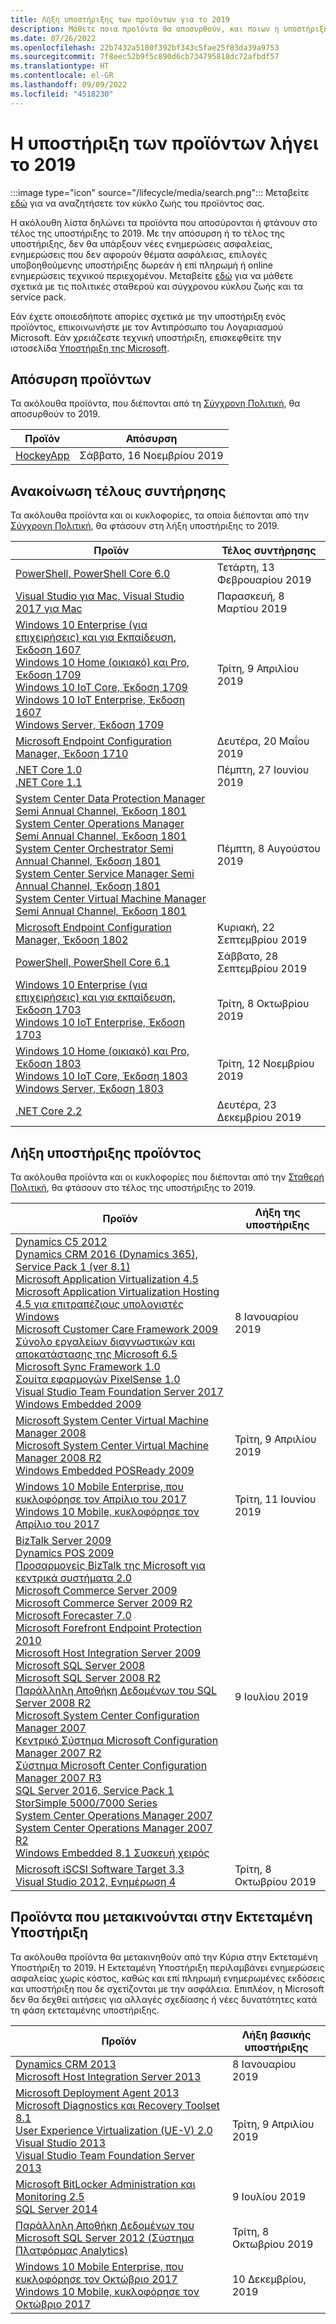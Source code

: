 ```yaml
---
title: Λήξη υποστήριξης των προϊόντων για το 2019
description: Μάθετε ποια προϊόντα θα αποσυρθούν, και ποιων η υποστήριξη θα τερματισθεί ή θα μετακινηθούν από την κύρια υποστήριξη στην εκτεταμένη υποστήριξη το 2019.
ms.date: 07/26/2022
ms.openlocfilehash: 22b7432a5180f392bf343c5fae25f83da39a9753
ms.sourcegitcommit: 7f8eec52b9f5c890d6cb734795818dc72afbdf57
ms.translationtype: HT
ms.contentlocale: el-GR
ms.lasthandoff: 09/09/2022
ms.locfileid: "4518230"
---
```

# <a name="products-ending-support-in-2019"></a>Η υποστήριξη των προϊόντων λήγει το 2019

:::image type="icon" source="/lifecycle/media/search.png":::
Μεταβείτε [εδώ](/lifecycle/products/) για να αναζητήσετε τον κύκλο ζωής του προϊόντος σας.

Η ακόλουθη λίστα δηλώνει τα προϊόντα που αποσύρονται ή φτάνουν στο τέλος της υποστήριξης το 2019. Με την απόσυρση ή το τέλος της υποστήριξης, δεν θα υπάρξουν νέες ενημερώσεις ασφαλείας, ενημερώσεις που δεν αφορούν θέματα ασφάλειας, επιλογές υποβοηθούμενης υποστήριξης δωρεάν ή επί πληρωμή ή online ενημερώσεις τεχνικού περιεχομένου. Μεταβείτε [εδώ](/lifecycle/overview/product-end-of-support-overview) για να μάθετε σχετικά με τις πολιτικές σταθερού και σύγχρονου κύκλου ζωής και τα service pack.

Εάν έχετε οποιεσδήποτε απορίες σχετικά με την υποστήριξη ενός προϊόντος, επικοινωνήστε με τον Αντιπρόσωπο του Λογαριασμού Microsoft. Εάν χρειάζεστε τεχνική υποστήριξη, επισκεφθείτε την ιστοσελίδα [Υποστήριξη της Microsoft](https://support.microsoft.com/contactus/?ws=support).

## <a name="product-retirements"></a>Απόσυρση προϊόντων

Τα ακόλουθα προϊόντα, που διέπονται από τη [Σύγχρονη Πολιτική](/lifecycle/policies/modern), θα αποσυρθούν το 2019.

| Προϊόν | Απόσυρση |
| --- | --- |
| [HockeyApp](/lifecycle/products/hockeyapp?branch=live)<br> | Σάββατο, 16 Νοεμβρίου 2019 |


## <a name="release-end-of-servicing"></a>Ανακοίνωση τέλους συντήρησης

Τα ακόλουθα προϊόντα και οι κυκλοφορίες, τα οποία διέπονται από την [Σύγχρονη Πολιτική](/lifecycle/policies/modern), θα φτάσουν στη λήξη υποστήριξης το 2019.

| Προϊόν | Τέλος συντήρησης |
| --- | --- |
| [PowerShell, PowerShell Core 6.0](/lifecycle/products/powershell?branch=live)<br> | Τετάρτη, 13 Φεβρουαρίου 2019 |
| [Visual Studio για Mac, Visual Studio 2017 για Mac](/lifecycle/products/visual-studio-for-mac?branch=live)<br> | Παρασκευή, 8 Μαρτίου 2019 |
| [Windows 10 Enterprise (για επιχειρήσεις) και για Εκπαίδευση, Έκδοση 1607](/lifecycle/products/windows-10-enterprise-and-education?branch=live)<br>[Windows 10 Home (οικιακό) και Pro, Έκδοση 1709](/lifecycle/products/windows-10-home-and-pro?branch=live)<br>[Windows 10 IoT Core, Έκδοση 1709](/lifecycle/products/windows-10-iot-core?branch=live)<br>[Windows 10 IoT Enterprise, Έκδοση 1607](/lifecycle/products/windows-10-iot-enterprise?branch=live)<br>[Windows Server, Έκδοση 1709](/lifecycle/products/windows-server?branch=live)<br> | Τρίτη, 9 Απριλίου 2019 |
| [Microsoft Endpoint Configuration Manager, Έκδοση 1710](/lifecycle/products/microsoft-endpoint-configuration-manager?branch=live)<br> | Δευτέρα, 20 Μαΐου 2019 |
| [.NET Core 1.0](/lifecycle/products/microsoft-net-and-net-core?branch=live)<br>[.NET Core 1.1](/lifecycle/products/microsoft-net-and-net-core?branch=live)<br> | Πέμπτη, 27 Ιουνίου 2019 |
| [System Center Data Protection Manager Semi Annual Channel, Έκδοση 1801](/lifecycle/products/system-center-data-protection-manager-semi-annual-channel?branch=live)<br>[System Center Operations Manager Semi Annual Channel, Έκδοση 1801](/lifecycle/products/system-center-operations-manager-semi-annual-channel?branch=live)<br>[System Center Orchestrator Semi Annual Channel, Έκδοση 1801](/lifecycle/products/system-center-orchestrator-semi-annual-channel?branch=live)<br>[System Center Service Manager Semi Annual Channel, Έκδοση 1801](/lifecycle/products/system-center-service-manager-semi-annual-channel?branch=live)<br>[System Center Virtual Machine Manager Semi Annual Channel, Έκδοση 1801](/lifecycle/products/system-center-virtual-machine-manager-semi-annual-channel?branch=live)<br> | Πέμπτη, 8 Αυγούστου 2019 |
| [Microsoft Endpoint Configuration Manager, Έκδοση 1802](/lifecycle/products/microsoft-endpoint-configuration-manager?branch=live)<br> | Κυριακή, 22 Σεπτεμβρίου 2019 |
| [PowerShell, PowerShell Core 6.1](/lifecycle/products/powershell?branch=live)<br> | Σάββατο, 28 Σεπτεμβρίου 2019 |
| [Windows 10 Enterprise (για επιχειρήσεις) και για εκπαίδευση, Έκδοση 1703](/lifecycle/products/windows-10-enterprise-and-education?branch=live)<br>[Windows 10 IoT Enterprise, Έκδοση 1703](/lifecycle/products/windows-10-iot-enterprise?branch=live)<br> | Τρίτη, 8 Οκτωβρίου 2019 |
| [Windows 10 Home (οικιακό) και Pro, Έκδοση 1803](/lifecycle/products/windows-10-home-and-pro?branch=live)<br>[Windows 10 IoT Core, Έκδοση 1803](/lifecycle/products/windows-10-iot-core?branch=live)<br>[Windows Server, Έκδοση 1803](/lifecycle/products/windows-server?branch=live)<br> | Τρίτη, 12 Νοεμβρίου 2019 |
| [.NET Core 2.2](/lifecycle/products/microsoft-net-and-net-core?branch=live)<br> | Δευτέρα, 23 Δεκεμβρίου 2019 |


## <a name="products-reaching-end-of-support"></a>Λήξη υποστήριξης προϊόντος

Τα ακόλουθα προϊόντα και οι κυκλοφορίες που διέπονται από την [Σταθερή Πολιτική](/lifecycle/policies/fixed), θα φτάσουν στο τέλος της υποστήριξης το 2019.

| Προϊόν | Λήξη της υποστήριξης |
| --- | --- |
| [Dynamics C5 2012](/lifecycle/products/dynamics-c5-2012?branch=live)<br>[Dynamics CRM 2016 (Dynamics 365), Service Pack 1 (ver 8.1)](/lifecycle/products/dynamics-crm-2016-dynamics-365?branch=live)<br>[Microsoft Application Virtualization 4.5](/lifecycle/products/microsoft-application-virtualization-45?branch=live)<br>[Microsoft Application Virtualization Hosting 4.5 για επιτραπέζιους υπολογιστές Windows](/lifecycle/products/microsoft-application-virtualization-hosting-45?branch=live)<br>[Microsoft Customer Care Framework 2009](/lifecycle/products/microsoft-customer-care-framework-2009?branch=live)<br>[Σύνολο εργαλείων διαγνωστικών και αποκατάστασης της Microsoft 6.5](/lifecycle/products/microsoft-diagnostics-and-recovery-toolset-65?branch=live)<br>[Microsoft Sync Framework 1.0](/lifecycle/products/microsoft-sync-framework-10?branch=live)<br>[Σουίτα εφαρμογών PixelSense 1.0](/lifecycle/products/pixelsense-applications-suite-10?branch=live)<br>[Visual Studio Team Foundation Server 2017](/lifecycle/products/visual-studio-team-foundation-server-2017?branch=live)<br>[Windows Embedded 2009](/lifecycle/products/windows-embedded-2009?branch=live)<br> | 8 Ιανουαρίου 2019 |
| [Microsoft System Center Virtual Machine Manager 2008](/lifecycle/products/microsoft-system-center-virtual-machine-manager-2008?branch=live)<br>[Microsoft System Center Virtual Machine Manager 2008 R2](/lifecycle/products/microsoft-system-center-virtual-machine-manager-2008-r2?branch=live)<br>[Windows Embedded POSReady 2009](/lifecycle/products/windows-embedded-posready-2009?branch=live)<br> | Τρίτη, 9 Απριλίου 2019 |
| [Windows 10 Mobile Enterprise, που κυκλοφόρησε τον Απρίλιο του 2017](/lifecycle/products/windows-10-mobile-enterprise-released-in-april-2017?branch=live)<br>[Windows 10 Mobile, κυκλοφόρησε τον Απρίλιο του 2017](/lifecycle/products/windows-10-mobile-released-in-april-2017?branch=live)<br> | Τρίτη, 11 Ιουνίου 2019 |
| [BizTalk Server 2009](/lifecycle/products/biztalk-server-2009?branch=live)<br>[Dynamics POS 2009](/lifecycle/products/dynamics-pos-2009?branch=live)<br>[Προσαρμογείς BizTalk της Microsoft για κεντρικά συστήματα 2.0](/lifecycle/products/microsoft-biztalk-adapters-for-host-systems-20?branch=live)<br>[Microsoft Commerce Server 2009](/lifecycle/products/microsoft-commerce-server-2009?branch=live)<br>[Microsoft Commerce Server 2009 R2](/lifecycle/products/microsoft-commerce-server-2009-r2?branch=live)<br>[Microsoft Forecaster 7.0](/lifecycle/products/microsoft-forecaster-70?branch=live)<br>[Microsoft Forefront Endpoint Protection 2010](/lifecycle/products/microsoft-forefront-endpoint-protection-2010?branch=live)<br>[Microsoft Host Integration Server 2009](/lifecycle/products/microsoft-host-integration-server-2009?branch=live)<br>[Microsoft SQL Server 2008](/lifecycle/products/microsoft-sql-server-2008?branch=live)<br>[Microsoft SQL Server 2008 R2](/lifecycle/products/microsoft-sql-server-2008-r2?branch=live)<br>[Παράλληλη Αποθήκη Δεδομένων του SQL Server 2008 R2](/lifecycle/products/microsoft-sql-server-2008-r2-parallel-data-warehouse?branch=live)<br>[Microsoft System Center Configuration Manager 2007](/lifecycle/products/microsoft-system-center-configuration-manager-2007?branch=live)<br>[Κεντρικό Σύστημα Microsoft Configuration Manager 2007 R2](/lifecycle/products/microsoft-system-center-configuration-manager-2007-r2?branch=live)<br>[Σύστημα Microsoft Center Configuration Manager 2007 R3](/lifecycle/products/microsoft-system-center-configuration-manager-2007-r3?branch=live)<br>[SQL Server 2016, Service Pack 1](/lifecycle/products/sql-server-2016?branch=live)<br>[StorSimple 5000/7000 Series](/lifecycle/products/storsimple-50007000-series?branch=live)<br>[System Center Operations Manager 2007](/lifecycle/products/system-center-operations-manager-2007?branch=live)<br>[System Center Operations Manager 2007 R2](/lifecycle/products/system-center-operations-manager-2007-r2?branch=live)<br>[Windows Embedded 8.1 Συσκευή χειρός](/lifecycle/products/windows-embedded-81-handheld?branch=live)<br> | 9 Ιουλίου 2019 |
| [Microsoft iSCSI Software Target 3.3](/lifecycle/products/microsoft-iscsi-software-target-33?branch=live)<br>[Visual Studio 2012, Ενημέρωση 4](/lifecycle/products/visual-studio-2012?branch=live)<br> | Τρίτη, 8 Οκτωβρίου 2019 |


## <a name="products-moving-to-extended-support"></a>Προϊόντα που μετακινούνται στην Εκτεταμένη Υποστήριξη

Τα ακόλουθα προϊόντα θα μετακινηθούν από την Κύρια στην Εκτεταμένη Υποστήριξη το 2019. Η Εκτεταμένη Υποστήριξη περιλαμβάνει ενημερώσεις ασφαλείας χωρίς κόστος, καθώς και επί πληρωμή ενημερωμένες εκδόσεις και υποστήριξη που δε σχετίζονται με την ασφάλεια. Επιπλέον, η Microsoft δεν θα δεχθεί αιτήσεις για αλλαγές σχεδίασης ή νέες δυνατότητες κατά τη φάση εκτεταμένης υποστήριξης.

| Προϊόν | Λήξη βασικής υποστήριξης |
| --- | --- |
| [Dynamics CRM 2013](/lifecycle/products/dynamics-crm-2013?branch=live)<br>[Microsoft Host Integration Server 2013](/lifecycle/products/microsoft-host-integration-server-2013?branch=live)<br> | 8 Ιανουαρίου 2019 |
| [Microsoft Deployment Agent 2013](/lifecycle/products/microsoft-deployment-agent-2013?branch=live)<br>[Microsoft Diagnostics και Recovery Toolset 8.1](/lifecycle/products/microsoft-diagnostics-and-recovery-toolset-81?branch=live)<br>[User Experience Virtualization (UE-V) 2.0](/lifecycle/products/user-experience-virtualization-uev-20?branch=live)<br>[Visual Studio 2013](/lifecycle/products/visual-studio-2013?branch=live)<br>[Visual Studio Team Foundation Server 2013](/lifecycle/products/visual-studio-team-foundation-server-2013?branch=live)<br> | Τρίτη, 9 Απριλίου 2019 |
| [Microsoft BitLocker Administration και Monitoring 2.5](/lifecycle/products/microsoft-bitlocker-administration-and-monitoring-25?branch=live)<br>[SQL Server 2014](/lifecycle/products/sql-server-2014?branch=live)<br> | 9 Ιουλίου 2019 |
| [Παράλληλη Αποθήκη Δεδομένων του Microsoft SQL Server 2012 (Σύστημα Πλατφόρμας Analytics)](/lifecycle/products/microsoft-sql-server-2012-parallel-data-warehouse-analytics-platform-system?branch=live)<br> | Τρίτη, 8 Οκτωβρίου 2019 |
| [Windows 10 Mobile Enterprise, που κυκλοφόρησε τον Οκτώβριο 2017](/lifecycle/products/windows-10-mobile-enterprise-released-in-october-2017?branch=live)<br>[Windows 10 Mobile, κυκλοφόρησε τον Οκτώβριο 2017](/lifecycle/products/windows-10-mobile-released-in-october-2017?branch=live)<br> | 10 Δεκεμβρίου, 2019 |
